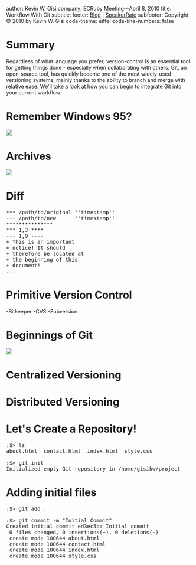 author: Kevin W. Gisi
company: ECRuby Meeting&mdash;April 8, 2010
title: Workflow With Git
subtitle:
footer: <a href='http://www.kevingisi.com'>Blog</a> | <a href='http://speakerrate.com/talks/2948-workflow-with-git'>SpeakerRate</a>
subfooter: Copyright &copy; 2010 by Kevin W. Gisi
code-theme: eiffel
code-line-numbers: false

# Summary

Regardless of what language you prefer, version-control is an essential tool for getting things done - especially when collaborating with others. Git, an open-source tool, has quickly become one of the most widely-used versioning systems, mainly thanks to the ability to branch and merge with relative ease. We'll take a look at how you can begin to integrate Git into your current workflow.

# Remember Windows 95?
<img src='http://upload.wikimedia.org/wikipedia/commons/3/3b/Windows_9X_BSOD.png'/>

# Archives
<img src='http://upload.wikimedia.org/wikipedia/commons/0/03/Rathaus_Koepenick_-_Safe.jpg'/>

# Diff
<pre>
*** /path/to/original ''timestamp''
--- /path/to/new      ''timestamp''
***************
*** 1,3 ****
--- 1,9 ----
+ This is an important
+ notice! It should
+ therefore be located at
+ the beginning of this
+ document!
...
</pre>

# Primitive Version Control
-Bitkeeper
-CVS
-Subversion

# Beginnings of Git
<img src='http://upload.wikimedia.org/wikipedia/commons/6/69/Linus_Torvalds.jpeg'/>

# Centralized Versioning

# Distributed Versioning

# Let's Create a Repository!
<pre>
:$> ls
about.html  contact.html  index.html  style.css

:$> git init
Initialized empty Git repository in /home/gisikw/project
</pre>

# Adding initial files
<pre>
:$> git add .

:$> git commit -m "Initial Commit"
Created initial commit ed3ec5b: Initial commit
 0 files changed, 0 insertions(+), 0 deletions(-)
 create mode 100644 about.html
 create mode 100644 contact.html
 create mode 100644 index.html
 create mode 100644 style.css
</pre>
